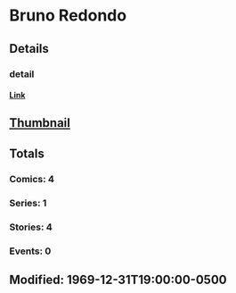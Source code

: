 # Bruno  Redondo 
## Details
### detail
#### [Link](http://marvel.com/comics/creators/12623/bruno_redondo?utm_campaign=apiRef&utm_source=225578a89fc76f3d20fbffda5d17a88d)
## [Thumbnail](http://i.annihil.us/u/prod/marvel/i/mg/b/40/image_not_available.jpg)
## Totals
### Comics: 4
### Series: 1
### Stories: 4
### Events: 0
## Modified: 1969-12-31T19:00:00-0500